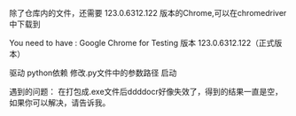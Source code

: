 除了仓库内的文件，还需要 123.0.6312.122 版本的Chrome,可以在chromedriver中下载到

You need to have :
Google Chrome for Testing
版本 123.0.6312.122（正式版本）

驱动
python依赖
修改.py文件中的参数路径
启动

遇到的问题：
在打包成.exe文件后ddddocr好像失效了，得到的结果一直是空，如果你可以解决，请告诉我。
